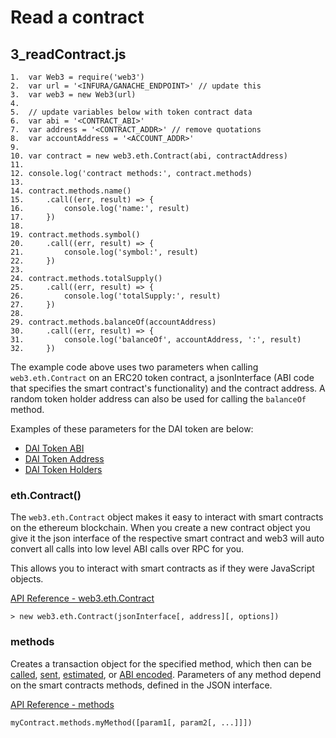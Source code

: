 # Read a contract
## 3_readContract.js
```
1.  var Web3 = require('web3')
2.  var url = '<INFURA/GANACHE_ENDPOINT>' // update this
3.  var web3 = new Web3(url)
4.  
5.  // update variables below with token contract data
6.  var abi = '<CONTRACT_ABI>'
7.  var address = '<CONTRACT_ADDR>' // remove quotations
8.  var accountAddress = '<ACCOUNT_ADDR>'
9. 
10. var contract = new web3.eth.Contract(abi, contractAddress)
11. 
12. console.log('contract methods:', contract.methods)
13. 
14. contract.methods.name()
15. 	.call((err, result) => { 
16. 		console.log('name:', result) 
17. 	})
18. 
19. contract.methods.symbol()
20. 	.call((err, result) => { 
21. 		console.log('symbol:', result) 
22. 	})
23. 
24. contract.methods.totalSupply()
25. 	.call((err, result) => { 
26. 		console.log('totalSupply:', result) 
27. 	})
28. 
29. contract.methods.balanceOf(accountAddress)
30. 	.call((err, result) => { 
31. 		console.log('balanceOf', accountAddress, ':', result) 
32. 	})
```

The example code above uses two parameters when calling `web3.eth.Contract` on an ERC20 token contract, a jsonInterface (ABI code that specifies the smart contract's functionality) and the contract address. A random token holder address can also be used for calling the `balanceOf` method.

Examples of these parameters for the DAI token are below:
* [DAI Token ABI](https://etherscan.io/address/0x6b175474e89094c44da98b954eedeac495271d0f#code)
* [DAI Token Address](https://etherscan.io/token/0x6b175474e89094c44da98b954eedeac495271d0f)
* [DAI Token Holders](https://etherscan.io/token/0x6B175474E89094C44Da98b954EedeAC495271d0F#balances)

### eth.Contract()
The `web3.eth.Contract` object makes it easy to interact with smart contracts on the ethereum blockchain. When you create a new contract object you give it the json interface of the respective smart contract and web3 will auto convert all calls into low level ABI calls over RPC for you. 

This allows you to interact with smart contracts as if they were JavaScript objects.

[API Reference - web3.eth.Contract](https://web3js.readthedocs.io/en/v1.3.0/web3-eth-contract.html#eth-contract)

```
> new web3.eth.Contract(jsonInterface[, address][, options])
```

### methods
Creates a transaction object for the specified method, which then can be [called](https://web3js.readthedocs.io/en/v1.3.0/web3-eth-contract.html?highlight=contract%20methods#contract-call), [sent](https://web3js.readthedocs.io/en/v1.3.0/web3-eth-contract.html?highlight=contract%20methods#contract-send), [estimated](https://web3js.readthedocs.io/en/v1.3.0/web3-eth-contract.html?highlight=contract%20methods#contract-estimategas), or [ABI encoded](https://web3js.readthedocs.io/en/v1.3.0/web3-eth-contract.html?highlight=contract%20methods#contract-encodeabi). Parameters of any method depend on the smart contracts methods, defined in the JSON interface.

[API Reference - methods](https://web3js.readthedocs.io/en/v1.3.0/web3-eth-contract.html#id26)
```
myContract.methods.myMethod([param1[, param2[, ...]]])
```
